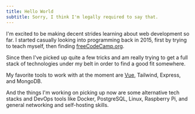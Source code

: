 ```yaml
---
title: Hello World
subtitle: Sorry, I think I'm legally required to say that.
---
```

<p class="w-full">I'm excited to be making decent strides learning about web development
so far. I started casually looking into programming back in 2015, first
by trying to teach myself, then finding
<a class="border-b-2 border-blue-500" href="https://freecodecamp.org" target="_blank">freeCodeCamp.org</a>.</p>

<p>Since then I've picked up quite a few tricks and am really trying to get
a full stack of technologies under my belt in order to find a good fit
somewhere.</p>

<p>My favorite tools to work with at the moment are <a href="https://vuejs.org" target="_blank">Vue</a>, <a>Tailwind</a>, <a>Express</a>, and <a>MongoDB</a>.</p>

<p>And the things I'm working on picking up now are some alternative tech stacks and DevOps tools like <a>Docker</a>, <a>PostgreSQL</a>, <a>Linux</a>, <a>Raspberry Pi</a>, and general networking and self-hosting skills.</p>